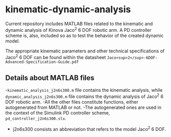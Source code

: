 # kinematic-dynamic-analysis
Current repository includes MATLAB files related to the kinematic and dynamic analysis of Kinova Jaco<sup>2</sup> 6 DOF robotic arm. Α PD controller scheme is, also, included so as to test the behavior of the created dynamic model.

The appropriate kinematic parameters and other technical specifications of Jaco<sup>2</sup> 6 DOF can be found within the datasheet `Jaco<sup>2</sup>-6DOF-Advanced-Specification-Guide.pdf`

## Details about MATLAB files
-`kinematic_analysis_j2n6s300.m` file contains the kinematic analysis, while `dynamic_analysis_j2n6s300.m` file contains the dynamic analysis of Jaco<sup>2</sup> 6 DOF robotic arm. 
-All the other files constitute functions, either autogenerated from MATLAB or not. 
-The autogenerated ones are used in the context of the Simulink PD controller scheme, `pd_controller_j2n6s300.slx`. 



* j2n6s300 consists an abbreviation that refers to the model Jaco<sup>2</sup> 6 DOF.
